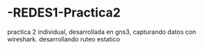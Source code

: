 # -REDES1-Practica2
practica 2 individual, desarrollada en gns3, capturando datos con wireshark. desarrollando ruteo estatico
